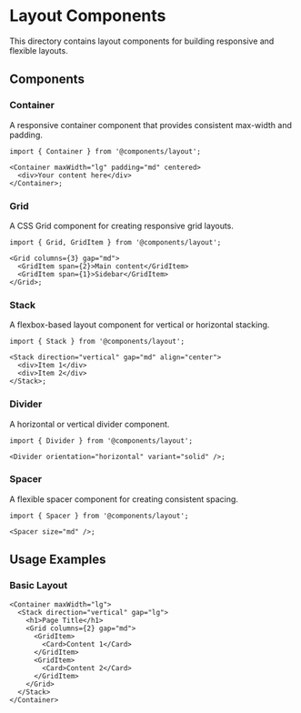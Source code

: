 # Layout Components

This directory contains layout components for building responsive and flexible layouts.

## Components

### Container

A responsive container component that provides consistent max-width and padding.

```tsx
import { Container } from '@components/layout';

<Container maxWidth="lg" padding="md" centered>
  <div>Your content here</div>
</Container>;
```

### Grid

A CSS Grid component for creating responsive grid layouts.

```tsx
import { Grid, GridItem } from '@components/layout';

<Grid columns={3} gap="md">
  <GridItem span={2}>Main content</GridItem>
  <GridItem span={1}>Sidebar</GridItem>
</Grid>;
```

### Stack

A flexbox-based layout component for vertical or horizontal stacking.

```tsx
import { Stack } from '@components/layout';

<Stack direction="vertical" gap="md" align="center">
  <div>Item 1</div>
  <div>Item 2</div>
</Stack>;
```

### Divider

A horizontal or vertical divider component.

```tsx
import { Divider } from '@components/layout';

<Divider orientation="horizontal" variant="solid" />;
```

### Spacer

A flexible spacer component for creating consistent spacing.

```tsx
import { Spacer } from '@components/layout';

<Spacer size="md" />;
```

## Usage Examples

### Basic Layout

```tsx
<Container maxWidth="lg">
  <Stack direction="vertical" gap="lg">
    <h1>Page Title</h1>
    <Grid columns={2} gap="md">
      <GridItem>
        <Card>Content 1</Card>
      </GridItem>
      <GridItem>
        <Card>Content 2</Card>
      </GridItem>
    </Grid>
  </Stack>
</Container>
```
